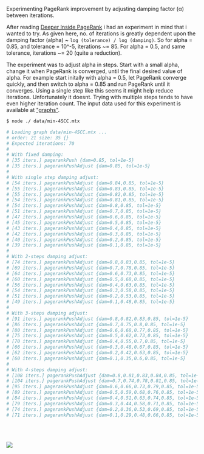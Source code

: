 Experimenting PageRank improvement by adjusting damping factor (α) between iterations.

After reading [Deeper Inside PageRank] i had an experiment in mind that i
wanted to try. As given here, no. of iterations is greatly dependent upon
the damping factor (alpha) ~ `log (tolerance) / log (damping)`. So for
alpha = 0.85, and tolerance = 10^-5, iterations ~= 85. For alpha = 0.5,
and same tolerance, iterations ~= 20 (quite a reduction).

The experiment was to adjust alpha in steps. Start with a small alpha,
change it when PageRank is converged, until the final desired value of
alpha. For example start initally with alpha = 0.5, let PageRank converge
quickly, and then switch to alpha = 0.85 and run PageRank until it
converges. Using a single step like this seems it might help reduce
iterations. Unfortunately it doesnt. Trying with multiple steps tends to
have even higher iteration count. The input data used for this experiment
is available at ["graphs"].


```bash
$ node ./ data/min-4SCC.mtx

# Loading graph data/min-4SCC.mtx ...
# order: 21 size: 35 {}
# Expected iterations: 70
#
# With fixed damping:
# [35 iters.] pagerankPush {dam=0.85, tol=1e-5}
# [35 iters.] pagerankPushAdjust {dam=0.85, tol=1e-5}
#
# With single step damping adjust:
# [54 iters.] pagerankPushAdjust {dam=0.84,0.85, tol=1e-5}
# [55 iters.] pagerankPushAdjust {dam=0.83,0.85, tol=1e-5}
# [55 iters.] pagerankPushAdjust {dam=0.82,0.85, tol=1e-5}
# [54 iters.] pagerankPushAdjust {dam=0.81,0.85, tol=1e-5}
# [54 iters.] pagerankPushAdjust {dam=0.8,0.85, tol=1e-5}
# [51 iters.] pagerankPushAdjust {dam=0.7,0.85, tol=1e-5}
# [47 iters.] pagerankPushAdjust {dam=0.6,0.85, tol=1e-5}
# [45 iters.] pagerankPushAdjust {dam=0.5,0.85, tol=1e-5}
# [43 iters.] pagerankPushAdjust {dam=0.4,0.85, tol=1e-5}
# [42 iters.] pagerankPushAdjust {dam=0.3,0.85, tol=1e-5}
# [40 iters.] pagerankPushAdjust {dam=0.2,0.85, tol=1e-5}
# [39 iters.] pagerankPushAdjust {dam=0.1,0.85, tol=1e-5}
#
# With 2-steps damping adjust:
# [74 iters.] pagerankPushAdjust {dam=0.8,0.83,0.85, tol=1e-5}
# [69 iters.] pagerankPushAdjust {dam=0.7,0.78,0.85, tol=1e-5}
# [64 iters.] pagerankPushAdjust {dam=0.6,0.73,0.85, tol=1e-5}
# [60 iters.] pagerankPushAdjust {dam=0.5,0.68,0.85, tol=1e-5}
# [56 iters.] pagerankPushAdjust {dam=0.4,0.63,0.85, tol=1e-5}
# [54 iters.] pagerankPushAdjust {dam=0.3,0.58,0.85, tol=1e-5}
# [51 iters.] pagerankPushAdjust {dam=0.2,0.53,0.85, tol=1e-5}
# [49 iters.] pagerankPushAdjust {dam=0.1,0.48,0.85, tol=1e-5}
#
# With 3-steps damping adjust:
# [91 iters.] pagerankPushAdjust {dam=0.8,0.82,0.83,0.85, tol=1e-5}
# [86 iters.] pagerankPushAdjust {dam=0.7,0.75,0.8,0.85, tol=1e-5}
# [80 iters.] pagerankPushAdjust {dam=0.6,0.68,0.77,0.85, tol=1e-5}
# [75 iters.] pagerankPushAdjust {dam=0.5,0.62,0.73,0.85, tol=1e-5}
# [70 iters.] pagerankPushAdjust {dam=0.4,0.55,0.7,0.85, tol=1e-5}
# [66 iters.] pagerankPushAdjust {dam=0.3,0.48,0.67,0.85, tol=1e-5}
# [62 iters.] pagerankPushAdjust {dam=0.2,0.42,0.63,0.85, tol=1e-5}
# [60 iters.] pagerankPushAdjust {dam=0.1,0.35,0.6,0.85, tol=1e-5}
#
# With 4-steps damping adjust:
# [108 iters.] pagerankPushAdjust {dam=0.8,0.81,0.83,0.84,0.85, tol=1e-5}
# [104 iters.] pagerankPushAdjust {dam=0.7,0.74,0.78,0.81,0.85, tol=1e-5}
# [95 iters.] pagerankPushAdjust {dam=0.6,0.66,0.73,0.79,0.85, tol=1e-5}
# [89 iters.] pagerankPushAdjust {dam=0.5,0.59,0.68,0.76,0.85, tol=1e-5}
# [84 iters.] pagerankPushAdjust {dam=0.4,0.51,0.63,0.74,0.85, tol=1e-5}
# [79 iters.] pagerankPushAdjust {dam=0.3,0.44,0.58,0.71,0.85, tol=1e-5}
# [74 iters.] pagerankPushAdjust {dam=0.2,0.36,0.53,0.69,0.85, tol=1e-5}
# [71 iters.] pagerankPushAdjust {dam=0.1,0.29,0.48,0.66,0.85, tol=1e-5}
```

<br>
<br>

[![](https://i.imgur.com/XPKV828.jpg)](https://www.youtube.com/watch?v=J3sfsP9W048)

[Deeper Inside PageRank]: https://www.slideshare.net/SubhajitSahu/deeper-inside-PageRank-notes
["graphs"]: https://github.com/puzzlef/graphs
